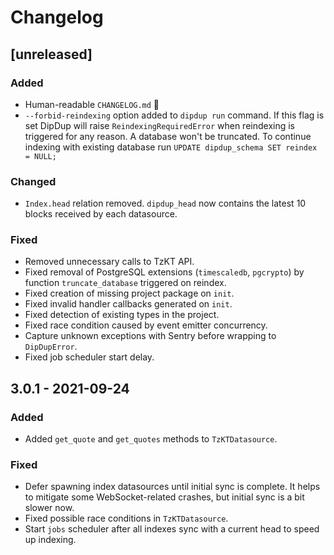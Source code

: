 # Changelog

## [unreleased]

### Added

* Human-readable `CHANGELOG.md` 🕺
* `--forbid-reindexing` option added to `dipdup run` command. If this flag is set DipDup will raise `ReindexingRequiredError` when reindexing is triggered for any reason. A database won't be truncated. To continue indexing with existing database run `UPDATE dipdup_schema SET reindex = NULL;`

### Changed

* `Index.head` relation removed. `dipdup_head` now contains the latest 10 blocks received by each datasource.

### Fixed

* Removed unnecessary calls to TzKT API.
* Fixed removal of PostgreSQL extensions (`timescaledb`, `pgcrypto`) by function `truncate_database` triggered on reindex.
* Fixed creation of missing project package on `init`.
* Fixed invalid handler callbacks generated on `init`.
* Fixed detection of existing types in the project.
* Fixed race condition caused by event emitter concurrency.
* Capture unknown exceptions with Sentry before wrapping to `DipDupError`.
* Fixed job scheduler start delay.

## 3.0.1 - 2021-09-24

### Added

* Added `get_quote` and `get_quotes` methods to `TzKTDatasource`.

### Fixed

* Defer spawning index datasources until initial sync is complete. It helps to mitigate some WebSocket-related crashes, but initial sync is a bit slower now.
* Fixed possible race conditions in `TzKTDatasource`.
* Start `jobs` scheduler after all indexes sync with a current head to speed up indexing.
